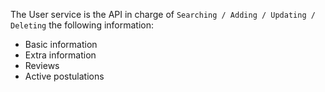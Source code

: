 The User service is the API in charge of `Searching / Adding / Updating / Deleting` the following information:
- Basic information
- Extra information
- Reviews
- Active postulations